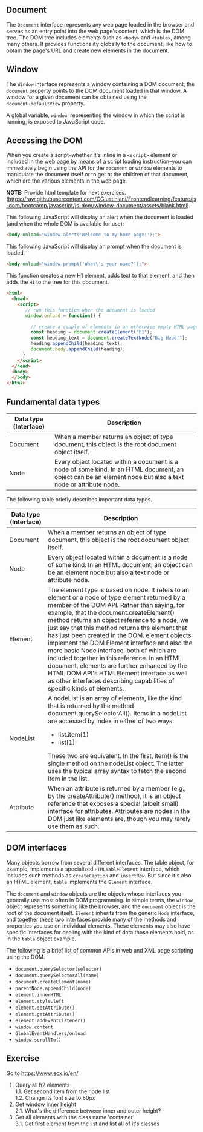 ## Document

The `Document` interface represents any web page loaded in the browser and serves as an entry point into the web page's content, which is the DOM tree. The DOM tree includes elements such as `<body>` and `<table>`, among many others. It provides functionality globally to the document, like how to obtain the page's URL and create new elements in the document.

## Window

The `Window` interface represents a window containing a DOM document; the `document` property points to the DOM document loaded in that window. A window for a given document can be obtained using the `document.defaultView` property.

A global variable, `window`, representing the window in which the script is running, is exposed to JavaScript code.

## Accessing the DOM

When you create a script–whether it's inline in a `<script>` element or included in the web page by means of a script loading instruction–you can immediately begin using the API for the `document` or `window` elements to manipulate the document itself or to get at the children of that document, which are the various elements in the web page.

**NOTE:** Provide html template for next exercises. (https://raw.githubusercontent.com/CGiustiniani/Frontendlearning/feature/js-dom/bootcamp/javascript/js-dom/window-document/assets/blank.html).

This following JavaScript will display an alert when the document is loaded (and when the whole DOM is available for use):

```html
<body onload="window.alert('Welcome to my home page!');">
```

This following JavaScript will display an prompt when the document is loaded.

```html
<body onload="window.prompt('What\'s your name?');">
```

This function creates a new H1 element, adds text to that element, and then adds the `H1` to the tree for this document.

```html
<html>
  <head>
    <script>
       // run this function when the document is loaded
       window.onload = function() {

         // create a couple of elements in an otherwise empty HTML page
         const heading = document.createElement("h1");
         const heading_text = document.createTextNode("Big Head!");
         heading.appendChild(heading_text);
         document.body.appendChild(heading);
      }
    </script>
  </head>
  <body>
  </body>
</html>
```

## Fundamental data types

| Data type (Interface) | Description |
| --------------------- | ----------- |
| Document | When a member returns an object of type document, this object is the root document object itself. |
| Node | Every object located within a document is a node of some kind. In an HTML document, an object can be an element node but also a text node or attribute node. |



The following table briefly describes important data types.
<table style="word-break: normal">
<thead>
<tr>
<th>Data type (Interface)</th>
<th>Description</th>
</tr>
</thead>
<tbody>
<tr>
<td>Document</td>
<td>When a member returns an object of type document, this object is the root document object itself.</td>
</tr>
<tr>
<td>Node</td>
<td>Every object located within a document is a node of some kind. In an HTML document, an object can be an element node but also a text node or attribute node.</td>
</tr>
<tr>
<td>Element</td>
<td>The element type is based on node. It refers to an element or a node of type element returned by a member of the DOM API. Rather than saying, for example, that the document.createElement() method returns an object reference to a node, we just say that this method returns the element that has just been created in the DOM. element objects implement the DOM Element interface and also the more basic Node interface, both of which are included together in this reference. In an HTML document, elements are further enhanced by the HTML DOM API's HTMLElement interface as well as other interfaces describing capabilities of specific kinds of elements.</td>
</tr>
<tr>
<td>NodeList</td>
<td>A nodeList is an array of elements, like the kind that is returned by the method document.querySelectorAll(). Items in a nodeList are accessed by index in either of two ways:
<ul>
<li>list.item(1)</li>
<li>list[1]</li>
</ul>
These two are equivalent. In the first, item() is the single method on the nodeList object. The latter uses the typical array syntax to fetch the second item in the list.</td>
</tr>
<tr>
<td>Attribute</td>
<td>When an attribute is returned by a member (e.g., by the createAttribute() method), it is an object reference that exposes a special (albeit small) interface for attributes. Attributes are nodes in the DOM just like elements are, though you may rarely use them as such.</td>
</tr>
</tbody>
</table>

## DOM interfaces

Many objects borrow from several different interfaces. The table object, for example, implements a specialized `HTMLTableElement` interface, which includes such methods as `createCaption` and `insertRow`. But since it's also an HTML element, `table` implements the `Element` interface.

The `document` and `window` objects are the objects whose interfaces you generally use most often in DOM programming. In simple terms, the `window` object represents something like the browser, and the `document` object is the root of the document itself. `Element` inherits from the generic `Node` interface, and together these two interfaces provide many of the methods and properties you use on individual elements. These elements may also have specific interfaces for dealing with the kind of data those elements hold, as in the `table` object example.

The following is a brief list of common APIs in web and XML page scripting using the DOM.

- `document.querySelector(selector)`
- `document.querySelectorAll(name)`
- `document.createElement(name)`
- `parentNode.appendChild(node)`
- `element.innerHTML`
- `element.style.left`
- `element.setAttribute()`
- `element.getAttribute()`
- `element.addEventListener()`
- `window.content`
- `GlobalEventHandlers/onload`
- `window.scrollTo()`

## Exercise

Go to https://www.ecx.io/en/

1. Query all h2 elements<br/>
   1.1. Get second item from the node list<br/>
   1.2. Change its font size to 80px
2. Get window inner height<br/>
    2.1. What's the difference between inner and outer height?
3. Get all elements with the class name 'container'<br/>
    3.1. Get first element from the list and list all of it's classes


